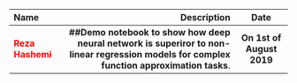 | Name | Description | Date
| :- |-------------: | :-:
|<font color=red>__Reza Hashemi__</font>| __##Demo notebook to show how deep neural network is superiror to non-linear regression models for complex function approximation tasks__.  | __On 1st of August 2019__
